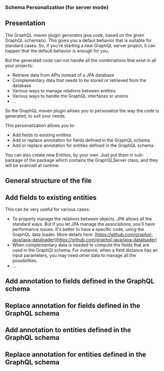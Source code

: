 ### Schema Personalization (for server mode)

## Presentation

The GraphQL maven plugin generates java code, based on the given GraphQL schema(s). This gives you a defaut behavior that is suitable for standard cases. 
So, if you're starting a new GraphQL server project, it can happen that the default behavior is enough for you.

But the generated code can not handle all the combinations that exist in all your projects:
* Retrieve data from APIs instead of a JPA database
* Complementary data that needs to be stored or retrieved from the database
* Various ways to manage relations between entities
* Various ways to handle the GraphQL interfaces or unions
* ...

So the GraphQL maven plugin allows you to personalize the way the code is generated, to suit your needs.

This personalization allows you to:
* Add fields to existing entities
* Add or replace annotation for fields defined in the GraphQL schema
* Add or replace annotation for entities defined in the GraphQL schema


You can also create new Entities, by your own. Just put them in sub-package of the package which contains the GraphQLServer class, and they will be scanned at runtime.


## General structure of the file



## Add fields to existing entities

This can be very useful for various cases:
* To properly manage the relations between objects. JPA allows all the standard ways. But if you let JPA manage the associations, you'll have performance issues. It's better to
have a specific code, using the GraphQL data loader. More details here: [https://github.com/graphql-java/java-dataloader](https://github.com/graphql-java/java-dataloader) 
* When complementary data is needed to compute the fields that are used in the GraphQl schema. For instance, when a field distance has an input parameters, you may need
other data to manage all the possibilities.
* ...

  

## Add annotation to fields defined in the GraphQL schema

## Replace annotation for fields defined in the GraphQL schema

## Add annotation to entities defined in the GraphQL schema

## Replace annotation for entities defined in the GraphQL schema
